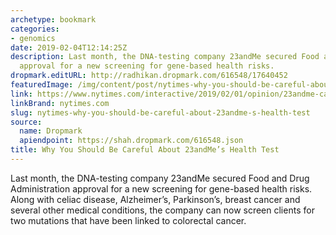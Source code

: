 ```yaml
---
archetype: bookmark
categories:
- genomics
date: 2019-02-04T12:14:25Z
description: Last month, the DNA-testing company 23andMe secured Food and Drug Administration
  approval for a new screening for gene-based health risks.
dropmark.editURL: http://radhikan.dropmark.com/616548/17640452
featuredImage: /img/content/post/nytimes-why-you-should-be-careful-about-23andme-s-health-test.jpg
link: https://www.nytimes.com/interactive/2019/02/01/opinion/23andme-cancer-dna-test-brca.html
linkBrand: nytimes.com
slug: nytimes-why-you-should-be-careful-about-23andme-s-health-test
source:
  name: Dropmark
  apiendpoint: https://shah.dropmark.com/616548.json
title: Why You Should Be Careful About 23andMe’s Health Test
---
```

Last month, the DNA-testing company 23andMe secured Food and Drug Administration approval for a new screening for gene-based health risks. Along with celiac disease, Alzheimer’s, Parkinson’s, breast cancer and several other medical conditions, the company can now screen clients for two mutations that have been linked to colorectal cancer.


